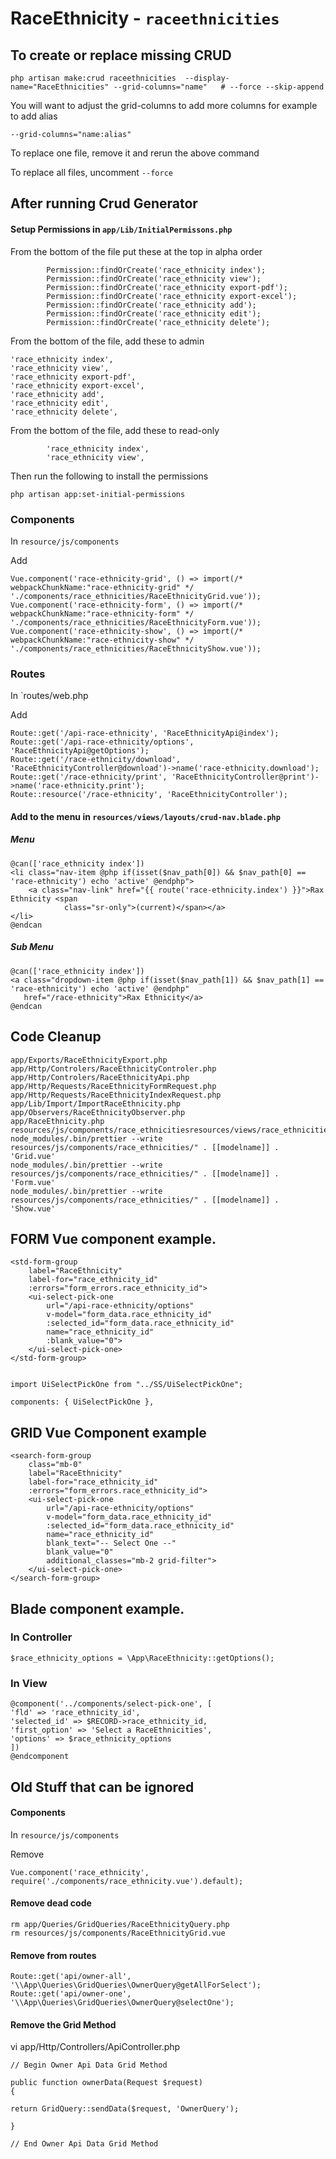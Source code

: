 # RaceEthnicity - `raceethnicities`

## To create or replace missing CRUD

```
php artisan make:crud raceethnicities  --display-name="RaceEthnicities" --grid-columns="name"   # --force --skip-append
```

You will want to adjust the grid-columns to add more columns  for example to add alias

```
--grid-columns="name:alias"
```

To replace one file, remove it and rerun the above command

To replace all files, uncomment `--force`


## After running Crud Generator


#### Setup Permissions in `app/Lib/InitialPermissons.php`

From the bottom of the file put these at the top in alpha order

```
        Permission::findOrCreate('race_ethnicity index');
        Permission::findOrCreate('race_ethnicity view');
        Permission::findOrCreate('race_ethnicity export-pdf');
        Permission::findOrCreate('race_ethnicity export-excel');
        Permission::findOrCreate('race_ethnicity add');
        Permission::findOrCreate('race_ethnicity edit');
        Permission::findOrCreate('race_ethnicity delete');
```

From the bottom of the file, add these to admin

```
'race_ethnicity index',
'race_ethnicity view',
'race_ethnicity export-pdf',
'race_ethnicity export-excel',
'race_ethnicity add',
'race_ethnicity edit',
'race_ethnicity delete',
```

From the bottom of the file, add these to read-only

```
        'race_ethnicity index',
        'race_ethnicity view',
```

Then run the following to install the permissions

```
php artisan app:set-initial-permissions
```

### Components

In `resource/js/components`


Add

```
Vue.component('race-ethnicity-grid', () => import(/* webpackChunkName:"race-ethnicity-grid" */ './components/race_ethnicities/RaceEthnicityGrid.vue'));
Vue.component('race-ethnicity-form', () => import(/* webpackChunkName:"race-ethnicity-form" */ './components/race_ethnicities/RaceEthnicityForm.vue'));
Vue.component('race-ethnicity-show', () => import(/* webpackChunkName:"race-ethnicity-show" */ './components/race_ethnicities/RaceEthnicityShow.vue'));

```

### Routes

In `routes/web.php


Add

```
Route::get('/api-race-ethnicity', 'RaceEthnicityApi@index');
Route::get('/api-race-ethnicity/options', 'RaceEthnicityApi@getOptions');
Route::get('/race-ethnicity/download', 'RaceEthnicityController@download')->name('race-ethnicity.download');
Route::get('/race-ethnicity/print', 'RaceEthnicityController@print')->name('race-ethnicity.print');
Route::resource('/race-ethnicity', 'RaceEthnicityController');
```

#### Add to the menu in `resources/views/layouts/crud-nav.blade.php`

##### Menu

```
@can(['race_ethnicity index'])
<li class="nav-item @php if(isset($nav_path[0]) && $nav_path[0] == 'race-ethnicity') echo 'active' @endphp">
    <a class="nav-link" href="{{ route('race-ethnicity.index') }}">Rax Ethnicity <span
            class="sr-only">(current)</span></a>
</li>
@endcan
```

##### Sub Menu

```
@can(['race_ethnicity index'])
<a class="dropdown-item @php if(isset($nav_path[1]) && $nav_path[1] == 'race-ethnicity') echo 'active' @endphp"
   href="/race-ethnicity">Rax Ethnicity</a>
@endcan
```



## Code Cleanup


```
app/Exports/RaceEthnicityExport.php
app/Http/Controlers/RaceEthnicityControler.php
app/Http/Controlers/RaceEthnicityApi.php
app/Http/Requests/RaceEthnicityFormRequest.php
app/Http/Requests/RaceEthnicityIndexRequest.php
app/Lib/Import/ImportRaceEthnicity.php
app/Observers/RaceEthnicityObserver.php
app/RaceEthnicity.php
resources/js/components/race_ethnicitiesresources/views/race_ethnicities
node_modules/.bin/prettier --write resources/js/components/race_ethnicities/" . [[modelname]] . 'Grid.vue'
node_modules/.bin/prettier --write resources/js/components/race_ethnicities/" . [[modelname]] . 'Form.vue'
node_modules/.bin/prettier --write resources/js/components/race_ethnicities/" . [[modelname]] . 'Show.vue'
```




## FORM Vue component example.
```
<std-form-group
    label="RaceEthnicity"
    label-for="race_ethnicity_id"
    :errors="form_errors.race_ethnicity_id">
    <ui-select-pick-one
        url="/api-race-ethnicity/options"
        v-model="form_data.race_ethnicity_id"
        :selected_id="form_data.race_ethnicity_id"
        name="race_ethnicity_id"
        :blank_value="0">
    </ui-select-pick-one>
</std-form-group>


import UiSelectPickOne from "../SS/UiSelectPickOne";

components: { UiSelectPickOne },
```

## GRID Vue Component example

```
<search-form-group
    class="mb-0"
    label="RaceEthnicity"
    label-for="race_ethnicity_id"
    :errors="form_errors.race_ethnicity_id">
    <ui-select-pick-one
        url="/api-race-ethnicity/options"
        v-model="form_data.race_ethnicity_id"
        :selected_id="form_data.race_ethnicity_id"
        name="race_ethnicity_id"
        blank_text="-- Select One --"
        blank_value="0"
        additional_classes="mb-2 grid-filter">
    </ui-select-pick-one>
</search-form-group>
```
## Blade component example.

### In Controller

```
$race_ethnicity_options = \App\RaceEthnicity::getOptions();
```


### In View

```
@component('../components/select-pick-one', [
'fld' => 'race_ethnicity_id',
'selected_id' => $RECORD->race_ethnicity_id,
'first_option' => 'Select a RaceEthnicities',
'options' => $race_ethnicity_options
])
@endcomponent
```

## Old Stuff that can be ignored

#### Components
 
 In `resource/js/components`
 
Remove

```
Vue.component('race_ethnicity', require('./components/race_ethnicity.vue').default);
```

#### Remove dead code

```
rm app/Queries/GridQueries/RaceEthnicityQuery.php
rm resources/js/components/RaceEthnicityGrid.vue
```


#### Remove from routes

```
Route::get('api/owner-all', '\\App\Queries\GridQueries\OwnerQuery@getAllForSelect');
Route::get('api/owner-one', '\\App\Queries\GridQueries\OwnerQuery@selectOne');
```

#### Remove the Grid Method
vi app/Http/Controllers/ApiController.php


```
// Begin Owner Api Data Grid Method

public function ownerData(Request $request)
{

return GridQuery::sendData($request, 'OwnerQuery');
 
}
 
// End Owner Api Data Grid Method
```
